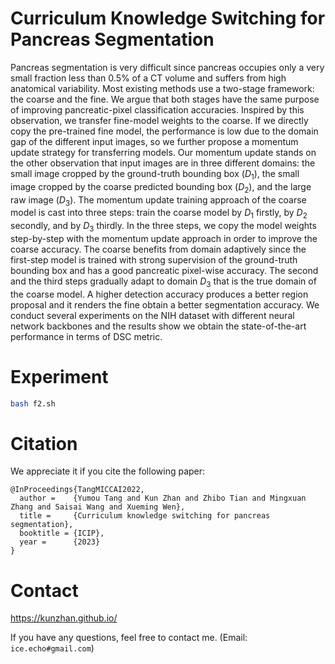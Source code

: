 # Curriculum Knowledge Switching for Pancreas Segmentation
Pancreas segmentation is very difficult since pancreas occupies only a very small fraction less than 0.5\% of a CT volume and suffers from high anatomical variability. Most existing methods use a two-stage framework: the coarse and the fine. We argue that both stages have the same purpose of improving pancreatic-pixel classification accuracies. Inspired by this observation, we transfer fine-model weights to the coarse. If we directly copy the pre-trained fine model, the performance is low due to the domain gap of the different input images, so we further propose a momentum update strategy for transferring models. Our momentum update stands on the other observation that input images are in three different domains: the small image cropped by the ground-truth bounding box ($D_1$), the small image cropped by the coarse predicted bounding box ($D_2$), and the large raw image ($D_3$). The momentum update training approach of the coarse model is cast into three steps: train the coarse model by $D_1$ firstly, by $D_2$ secondly, and by $D_3$ thirdly. In the three steps, we copy the model weights step-by-step with the momentum update approach in order to improve the coarse accuracy. The coarse benefits from domain adaptively since the first-step model is trained with strong supervision of the ground-truth bounding box and has a good pancreatic pixel-wise accuracy. The second and the third steps gradually adapt to domain $D_3$ that is the true domain of the coarse model. A higher detection accuracy produces a better region proposal and it renders the fine obtain a better segmentation accuracy. We conduct several experiments on the NIH dataset with different neural network backbones and the results show we obtain the state-of-the-art performance in terms of DSC metric.

# Experiment
```sh
bash f2.sh
```

# Citation
We appreciate it if you cite the following paper:
```
@InProceedings{TangMICCAI2022,
  author =    {Yumou Tang and Kun Zhan and Zhibo Tian and Mingxuan Zhang and Saisai Wang and Xueming Wen},
  title =     {Curriculum knowledge switching for pancreas segmentation},
  booktitle = {ICIP},
  year =      {2023}
}

```

# Contact
https://kunzhan.github.io/

If you have any questions, feel free to contact me. (Email: `ice.echo#gmail.com`)
